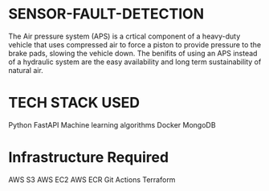 # SENSOR-FAULT-DETECTION

The Air pressure system (APS) is a crtical component of a heavy-duty vehicle that uses compressed air to force a piston to provide pressure to the brake pads, slowing the vehicle down. The benifits of using an APS instead of a hydraulic system are the easy availability and long term sustainability of natural air.

# TECH STACK USED

Python
FastAPI
Machine learning algorithms
Docker
MongoDB

# Infrastructure Required

AWS S3
AWS EC2
AWS ECR
Git Actions
Terraform
